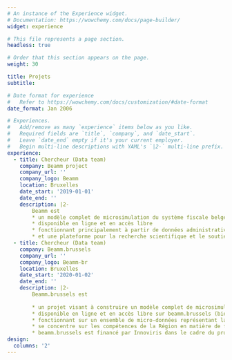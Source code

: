 ```yaml
---
# An instance of the Experience widget.
# Documentation: https://wowchemy.com/docs/page-builder/
widget: experience

# This file represents a page section.
headless: true

# Order that this section appears on the page.
weight: 30

title: Projets
subtitle: 

# Date format for experience
#   Refer to https://wowchemy.com/docs/customization/#date-format
date_format: Jan 2006

# Experiences.
#   Add/remove as many `experience` items below as you like.
#   Required fields are `title`, `company`, and `date_start`.
#   Leave `date_end` empty if it's your current employer.
#   Begin multi-line descriptions with YAML's `|2-` multi-line prefix.
experience:
  - title: Chercheur (Data team)
    company: Beamm project
    company_url: ''
    company_logo: Beamm
    location: Bruxelles
    date_start: '2019-01-01'
    date_end: ''
    description: |2-
        Beamm est
        * un modèle complet de microsimulation du système fiscale belge
        * disponible en ligne et en accès libre
        * fonctionnant principalement à partir de données administratives
        * et une plateforme pour la recherche scientifique et le soutien politique
  - title: Chercheur (Data team)
    company: Beamm.brussels
    company_url: ''
    company_logo: Beamm-br
    location: Bruxelles
    date_start: '2020-01-02'
    date_end: ''
    description: |2-
        Beamm.brussels est
        
        * un projet visant à construire un modèle complet de microsimulation du système fiscale pour la Région de Bruxelles-Capitale
        * disponible en ligne et en accès libre sur beamm.brussels (bientôt)
        * fonctionnant sur un ensemble de micro-données représentant la population de la Région de Bruxelles-Capitale 
        * se concentre sur les compétences de la Région en matière de fiscalité et d'avantages sociaux.
        * beamm.brussels est financé par Innoviris dans le cadre du programme Prospective Research for Brussels.
design:
  columns: '2'
---
```

